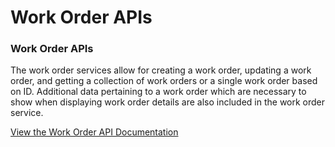 # Work Order APIs

### **Work Order APIs**

The work order services allow for creating a work order, updating a work order, and getting a collection of work orders or a single work order based on ID.  Additional data pertaining to a work order which are necessary to show when displaying work order details are also included in the work order service.

[View the Work Order API Documentation](https://apptreesoftware.github.io/planon/index.html?url=https://apptreesoftware.github.io/planon/workorder/workorder.swagger.json#/)

### 


